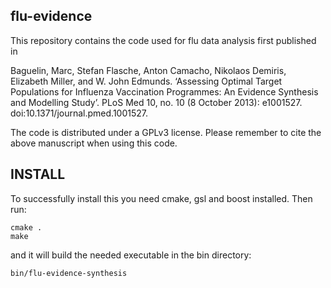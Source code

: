 

## flu-evidence

This repository contains the code used for flu data analysis first published in

Baguelin, Marc, Stefan Flasche, Anton Camacho, Nikolaos Demiris, Elizabeth Miller, and W. John Edmunds. ‘Assessing Optimal Target Populations for Influenza Vaccination Programmes: An Evidence Synthesis and Modelling Study’. PLoS Med 10, no. 10 (8 October 2013): e1001527. doi:10.1371/journal.pmed.1001527.

The code is distributed under a GPLv3 license. Please remember to cite the above manuscript when using this code.


## INSTALL

To successfully install this you need cmake, gsl and boost installed. Then run:

```
cmake .
make
```

and it will build the needed executable in the bin directory:

```
bin/flu-evidence-synthesis
```
